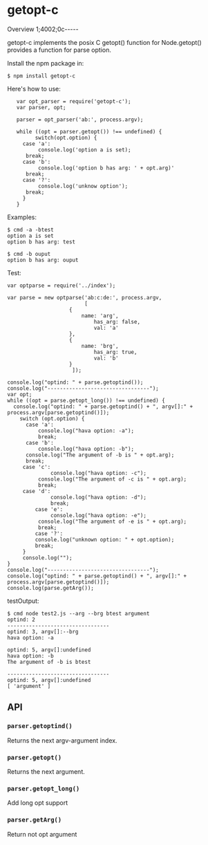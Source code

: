 getopt-c
============

Overview
1;4002;0c-----

getopt-c implements the posix C getopt() function for Node.getopt() provides a function for parse option.

Install the npm package in:

	$ npm install getopt-c

Here's how to use:

       var opt_parser = require('getopt-c');
       var parser, opt;

       parser = opt_parser('ab:', process.argv);

       while ((opt = parser.getopt()) !== undefined) {
       	     switch(opt.option) {
	     case 'a':
	     	  console.log('option a is set);
		  break;
	     case 'b':
	     	  console.log('option b has arg: ' + opt.arg)'
		  break;
	     case '?':
	     	  console.log('unknow option');
		  break;
	     }
       }

Examples:

	$ cmd -a -btest
	option a is set
	option b has arg: test

	$ cmd -b ouput
	option b has arg: ouput

Test:

	var optparse = require('../index');

	var parse = new optparse('ab:c:de:', process.argv,
	    		 		     [
						{
							name: 'arg',
			     				has_arg: false,
			     				val: 'a'
			   			},
			   			{
							name: 'brg',
			     				has_arg: true,
			     				val: 'b'
			   			}
			 		     ]);

	console.log("optind: " + parse.getoptind());
	console.log("---------------------------------");
	var opt;
	while ((opt = parse.getopt_long()) !== undefined) {
	  console.log("optind: " + parse.getoptind() + ", argv[]:" + process.argv[parse.getoptind()]);
	    switch (opt.option) {
	      case 'a':
	          console.log("hava option: -a");
		      break;
	      case 'b':
	          console.log("hava option: -b");
		  console.log("The argument of -b is " + opt.arg);
		  break;
	     case 'c':
    	     	  console.log("hava option: -c");
    		  console.log("The argument of -c is " + opt.arg);
    		  break;
  	     case 'd':
    	     	  console.log("hava option: -d");
    	     	  break;
             case 'e':
    	     	  console.log("hava option: -e");
    		  console.log("The argument of -e is " + opt.arg);
    		  break;
             case '?':
    	     console.log("unknown option: " + opt.option);
    	     break;
  	     }
  	     console.log("");
	}
	console.log("---------------------------------");
	console.log("optind: " + parse.getoptind() + ", argv[]:" + process.argv[parse.getoptind()]);
	console.log(parse.getArg());

testOutput:

	$ cmd node test2.js --arg --brg btest argument 
	optind: 2
	---------------------------------
	optind: 3, argv[]:--brg
	hava option: -a

	optind: 5, argv[]:undefined
	hava option: -b
	The argument of -b is btest

	---------------------------------
	optind: 5, argv[]:undefined
	[ 'argument' ]


API
---

### `parser.getoptind()`

Returns the next argv-argument index.

### `parser.getopt()`

Returns the next argument.

### `parser.getopt_long()`

Add long opt support

### `parser.getArg()`

Return not opt argument